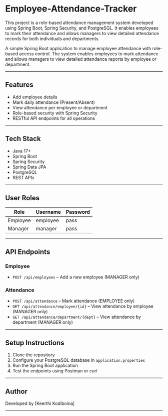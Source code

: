 # Employee-Attendance-Tracker
This project is a role-based attendance management system developed using Spring Boot, Spring Security, and PostgreSQL. It enables employees to mark their attendance and allows managers to view detailed attendance records for both individuals and departments.

A simple Spring Boot application to manage employee attendance with role-based access control. The system enables employees to mark attendance and allows managers to view detailed attendance reports by employee or department.

---

##  Features

- Add employee details
- Mark daily attendance (Present/Absent)
- View attendance per employee or department
- Role-based security with Spring Security
- RESTful API endpoints for all operations

---

##  Tech Stack

- Java 17+
- Spring Boot
- Spring Security
- Spring Data JPA
- PostgreSQL
- REST APIs

---

##  User Roles

| Role     | Username | Password |
|----------|----------|----------|
| Employee | employee | pass     |
| Manager  | manager  | pass     |

---

##  API Endpoints

###  Employee
- `POST /api/employees` – Add a new employee (MANAGER only)

###  Attendance
- `POST /api/attendance` – Mark attendance (EMPLOYEE only)
- `GET /api/attendance/employee/{id}` – View attendance by employee (MANAGER only)
- `GET /api/attendance/department/{dept}` – View attendance by department (MANAGER only)

---

##  Setup Instructions

1. Clone the repository  
2. Configure your PostgreSQL database in `application.properties`  
3. Run the Spring Boot application  
4. Test the endpoints using Postman or curl  

---

##  Author

Developed by [Keerthi Kodiboina]

---

